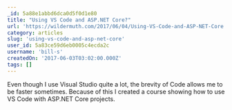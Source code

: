 ```yaml
---
_id: 5a88e1abbd6dca0d5f0d1e80
title: "Using VS Code and ASP.NET Core?"
url: 'https://wildermuth.com/2017/06/04/Using-VS-Code-and-ASP-NET-Core'
category: articles
slug: 'using-vs-code-and-asp-net-core'
user_id: 5a83ce59d6eb0005c4ecda2c
username: 'bill-s'
createdOn: '2017-06-03T03:02:00.000Z'
tags: []
---
```


Even though I use Visual Studio quite a lot, the brevity of Code allows me to be faster sometimes. Because of this I created a course showing how to use VS Code with ASP.NET Core projects.
